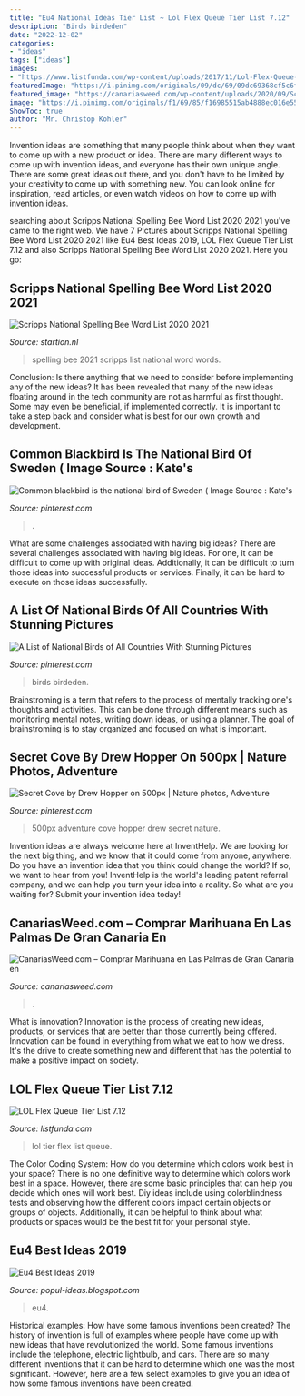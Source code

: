 ```yaml
---
title: "Eu4 National Ideas Tier List ~ Lol Flex Queue Tier List 7.12"
description: "Birds birdeden"
date: "2022-12-02"
categories:
- "ideas"
tags: ["ideas"]
images:
- "https://www.listfunda.com/wp-content/uploads/2017/11/Lol-Flex-Queue-Tier-List-2-660x330.jpg"
featuredImage: "https://i.pinimg.com/originals/09/dc/69/09dc69368cf5c6fe58e3fcd13d9075c5.jpg"
featured_image: "https://canariasweed.com/wp-content/uploads/2020/09/Screenshot_20200908-153609_WhatsApp-473x1024.jpg"
image: "https://i.pinimg.com/originals/f1/69/85/f16985515ab4888ec016e558641c2b7d.jpg"
ShowToc: true
author: "Mr. Christop Kohler"
---
```



Invention ideas are something that many people think about when they want to come up with a new product or idea. There are many different ways to come up with invention ideas, and everyone has their own unique angle. There are some great ideas out there, and you don't have to be limited by your creativity to come up with something new. You can look online for inspiration, read articles, or even watch videos on how to come up with invention ideas.

	

		
searching about Scripps National Spelling Bee Word List 2020 2021 you've came to the right web. We have 7 Pictures about Scripps National Spelling Bee Word List 2020 2021 like Eu4 Best Ideas 2019, LOL Flex Queue Tier List 7.12 and also Scripps National Spelling Bee Word List 2020 2021. Here you go:
		
    
## Scripps National Spelling Bee Word List 2020 2021

<img loading=lazy src="https://i.pinimg.com/236x/ae/bf/9b/aebf9be0bc41197a17f75f86f2e3da81.jpg" onerror="this.onerror=null;this.src='https://tse4.mm.bing.net/th?id=OIP.Dh5IsnT-tbjYOCu_dqmExgAAAA&amp;pid=15.1';" alt="Scripps National Spelling Bee Word List 2020 2021">

_Source: startion.nl_

>spelling bee 2021 scripps list national word words. 

	

Conclusion: Is there anything that we need to consider before implementing any of the new ideas?
It has been revealed that many of the new ideas floating around in the tech community are not as harmful as first thought. Some may even be beneficial, if implemented correctly. It is important to take a step back and consider what is best for our own growth and development.

    
## Common Blackbird Is The National Bird Of Sweden ( Image Source : Kate&#039;s

<img loading=lazy src="https://i.pinimg.com/736x/5d/e5/9e/5de59ee511cae879082381f36deadd84--blackbird-the-national.jpg" onerror="this.onerror=null;this.src='https://tse2.mm.bing.net/th?id=OIP.1KUrCb2Q5j9DCTs-iHbjkwHaFj&amp;pid=15.1';" alt="Common blackbird is the national bird of Sweden ( Image Source : Kate&#039;s">

_Source: pinterest.com_

>. 

	

What are some challenges associated with having big ideas?
There are several challenges associated with having big ideas. For one, it can be difficult to come up with original ideas. Additionally, it can be difficult to turn those ideas into successful products or services. Finally, it can be hard to execute on those ideas successfully.

    
## A List Of National Birds Of All Countries With Stunning Pictures

<img loading=lazy src="https://i.pinimg.com/originals/f1/69/85/f16985515ab4888ec016e558641c2b7d.jpg" onerror="this.onerror=null;this.src='https://tse3.mm.bing.net/th?id=OIP.v5BJnlZ7UYxtYFTEl8nGWgHaE6&amp;pid=15.1';" alt="A List of National Birds of All Countries With Stunning Pictures">

_Source: pinterest.com_

>birds birdeden. 

	

Brainstroming is a term that refers to the process of mentally tracking one's thoughts and activities. This can be done through different means such as monitoring mental notes, writing down ideas, or using a planner. The goal of brainstroming is to stay organized and focused on what is important.

    
## Secret Cove By Drew Hopper On 500px | Nature Photos, Adventure

<img loading=lazy src="https://i.pinimg.com/originals/09/dc/69/09dc69368cf5c6fe58e3fcd13d9075c5.jpg" onerror="this.onerror=null;this.src='https://tse3.mm.bing.net/th?id=OIP.7ZojMdbCfk4Q5xQxWn1YeAHaLH&amp;pid=15.1';" alt="Secret Cove by Drew Hopper on 500px | Nature photos, Adventure">

_Source: pinterest.com_

>500px adventure cove hopper drew secret nature. 

	

Invention ideas are always welcome here at InventHelp. We are looking for the next big thing, and we know that it could come from anyone, anywhere. Do you have an invention idea that you think could change the world? If so, we want to hear from you! InventHelp is the world's leading patent referral company, and we can help you turn your idea into a reality. So what are you waiting for? Submit your invention idea today!

    
## CanariasWeed.com – Comprar Marihuana En Las Palmas De Gran Canaria En

<img loading=lazy src="https://canariasweed.com/wp-content/uploads/2020/09/Screenshot_20200908-153609_WhatsApp-473x1024.jpg" onerror="this.onerror=null;this.src='https://tse3.mm.bing.net/th?id=OIP.eV6QzZWiGqt39e-7m5f7DwAAAA&amp;pid=15.1';" alt="CanariasWeed.com – Comprar Marihuana en Las Palmas de Gran Canaria en">

_Source: canariasweed.com_

>. 

	

What is innovation?
Innovation is the process of creating new ideas, products, or services that are better than those currently being offered. Innovation can be found in everything from what we eat to how we dress. It's the drive to create something new and different that has the potential to make a positive impact on society.

    
## LOL Flex Queue Tier List 7.12

<img loading=lazy src="https://www.listfunda.com/wp-content/uploads/2017/11/Lol-Flex-Queue-Tier-List-2-660x330.jpg" onerror="this.onerror=null;this.src='https://tse3.mm.bing.net/th?id=OIP.AEbbBrXBktI6F0KQGwbR3AHaDt&amp;pid=15.1';" alt="LOL Flex Queue Tier List 7.12">

_Source: listfunda.com_

>lol tier flex list queue. 

	

The Color Coding System: How do you determine which colors work best in your space?
There is no one definitive way to determine which colors work best in a space. However, there are some basic principles that can help you decide which ones will work best. Diy ideas include using colorblindness tests and observing how the different colors impact certain objects or groups of objects. Additionally, it can be helpful to think about what products or spaces would be the best fit for your personal style.

    
## Eu4 Best Ideas 2019

<img loading=lazy src="https://external-preview.redd.it/WYHCDOHULH3bY_OKEeR_jIBrir_HLZh-pmisHEsovoY.jpg?auto=webp&amp;s=29abd16b5608665e68e0301922967d2a93261e6d" onerror="this.onerror=null;this.src='https://tse3.mm.bing.net/th?id=OIP.SAXmg6iFey-Ug4ZizeFEjgHaEK&amp;pid=15.1';" alt="Eu4 Best Ideas 2019">

_Source: popul-ideas.blogspot.com_

>eu4. 

	

Historical examples: How have some famous inventions been created?
The history of invention is full of examples where people have come up with new ideas that have revolutionized the world. Some famous inventions include the telephone, electric lightbulb, and cars. There are so many different inventions that it can be hard to determine which one was the most significant. However, here are a few select examples to give you an idea of how some famous inventions have been created.

